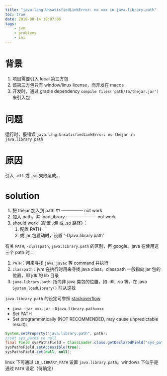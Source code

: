 ```yaml
---
title: "java.lang.UnsatisfiedLinkError: no xxx in java.library.path"
toc: true
date: 2018-08-14 10:07:06
tags:
	- jvm
	- problems
	- ini
---
```


# 背景

1. 项目需要引入 local 第三方包
2. 该第三方包只有 window/linux license，而开发在 macos
3. 开发时，通过 gradle dependency `compile files('path/to/thejar.jar')` 来引入包

# 问题

运行时，报错误 `java.lang.UnsatisfiedLinkError: no thejar in java.library.path`

# 原因

引入 `.dll` 或 `.so` 失败造成。

# solution

1. 把 thejar 加入到 path 中 ————— not work
2. 加入 path，并 loadLibrary ——————— not work
3. should work（配置 .dll 或 .so 路径）：
   1. 配置 PATH
   2. 或 jar 包启动时，设置 '-Djava.library.path'



有关 `PATH`, `-classpath`, `java.library.path` 的区别，再 google。java 在使用这三个 path 时：

1. `PATH`：用来寻找 `java`, `javac` 等 command 并执行
2. `classpath`：jvm 在执行时用来寻找 java class。classpath 一般指向 jar 包的位置，即 jdk 的 lib 目录
3. `java.library.path`: 指向非 java 类包的位置，如 .dll, .so 等。在 java `System.loadLibrary()` 时从这找



`java.library.path` 的设定可参照 [stackoverflow](https://stackoverflow.com/questions/1403788/java-lang-unsatisfiedlinkerror-no-dll-in-java-library-path)

* `java -jar xxx.jar -Djava.library.path=xxx`
* Set PATH
* Set programmatically (NOT RECOMMENDED, may cause unpredictable result):

```java
System.setProperty("java.library.path", path);
//set sys_paths to null
final Field sysPathsField = ClassLoader.class.getDeclaredField("sys_paths");
sysPathsField.setAccessible(true);
sysPathsField.set(null, null);
```



linux 下可通过 `LD_LIBRARY_PATH` 设置 `java.library.path`。windows 下似乎是通过 `PATH` 设定（待确定）

